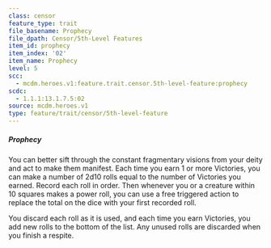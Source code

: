 ```yaml
---
class: censor
feature_type: trait
file_basename: Prophecy
file_dpath: Censor/5th-Level Features
item_id: prophecy
item_index: '02'
item_name: Prophecy
level: 5
scc:
  - mcdm.heroes.v1:feature.trait.censor.5th-level-feature:prophecy
scdc:
  - 1.1.1:13.1.7.5:02
source: mcdm.heroes.v1
type: feature/trait/censor/5th-level-feature
---
```


##### Prophecy

You can better sift through the constant fragmentary visions from your deity and act to make them manifest. Each time you earn 1 or more Victories, you can make a number of 2d10 rolls equal to the number of Victories you earned. Record each roll in order. Then whenever you or a creature within 10 squares makes a power roll, you can use a free triggered action to replace the total on the dice with your first recorded roll.

You discard each roll as it is used, and each time you earn Victories, you add new rolls to the bottom of the list. Any unused rolls are discarded when you finish a respite.
